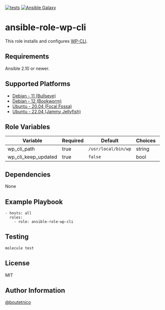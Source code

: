 [![tests](https://github.com/boutetnico/ansible-role-wp-cli/workflows/Test%20ansible%20role/badge.svg)](https://github.com/boutetnico/ansible-role-wp-cli/actions?query=workflow%3A%22Test+ansible+role%22)
[![Ansible Galaxy](https://img.shields.io/badge/galaxy-boutetnico.wp_cli-blue.svg)](https://galaxy.ansible.com/boutetnico/wp_cli)

ansible-role-wp-cli
===================

This role installs and configures [WP-CLI](https://wp-cli.org/).

Requirements
------------

Ansible 2.10 or newer.

Supported Platforms
-------------------

- [Debian - 11 (Bullseye)](https://wiki.debian.org/DebianBullseye)
- [Debian - 12 (Bookworm)](https://wiki.debian.org/DebianBookworm)
- [Ubuntu - 20.04 (Focal Fossa)](http://releases.ubuntu.com/20.04/)
- [Ubuntu - 22.04 (Jammy Jellyfish)](http://releases.ubuntu.com/22.04/)

Role Variables
--------------

| Variable            | Required | Default             | Choices   | Comments                                 |
|---------------------|----------|---------------------|-----------|------------------------------------------|
| wp_cli_path         | true     | `/usr/local/bin/wp` | string    |                                          |
| wp_cli_keep_updated | true     | `false`             | bool      |                                          |

Dependencies
------------

None

Example Playbook
----------------

    - hosts: all
      roles:
        - role: ansible-role-wp-cli

Testing
-------

    molecule test

License
-------

MIT

Author Information
------------------

[@boutetnico](https://github.com/boutetnico)
